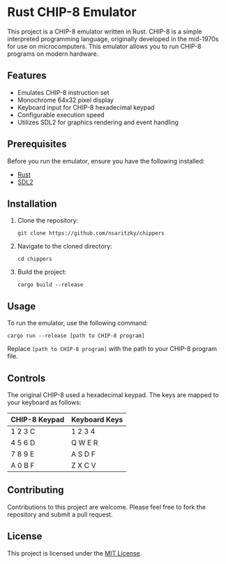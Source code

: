 # Rust CHIP-8 Emulator

This project is a CHIP-8 emulator written in Rust. CHIP-8 is a simple interpreted programming language, originally developed in the mid-1970s for use on microcomputers. This emulator allows you to run CHIP-8 programs on modern hardware.

## Features

- Emulates CHIP-8 instruction set
- Monochrome 64x32 pixel display
- Keyboard input for CHIP-8 hexadecimal keypad
- Configurable execution speed
- Utilizes SDL2 for graphics rendering and event handling

## Prerequisites

Before you run the emulator, ensure you have the following installed:

- [Rust](https://www.rust-lang.org/learn/get-started)
- [SDL2](https://www.libsdl.org/download-2.0.php)

## Installation

1. Clone the repository:
   ```
   git clone https://github.com/nsaritzky/chippers
   ```
2. Navigate to the cloned directory:
   ```
   cd chippers
   ```
3. Build the project:
   ```
   cargo build --release
   ```

## Usage

To run the emulator, use the following command:

```
cargo run --release [path to CHIP-8 program]
```

Replace `[path to CHIP-8 program]` with the path to your CHIP-8 program file.

## Controls

The original CHIP-8 used a hexadecimal keypad. The keys are mapped to your keyboard as follows:

| CHIP-8 Keypad | Keyboard Keys |
| ------------- | ------------- |
| 1 2 3 C       | 1 2 3 4       |
| 4 5 6 D       | Q W E R       |
| 7 8 9 E       | A S D F       |
| A 0 B F       | Z X C V       |

## Contributing

Contributions to this project are welcome. Please feel free to fork the repository and submit a pull request.

## License

This project is licensed under the [MIT License](LICENSE).
